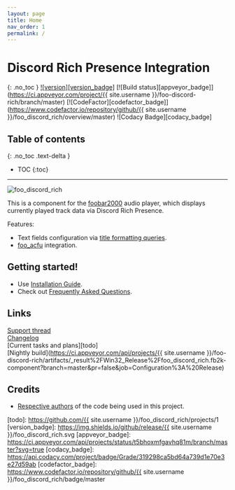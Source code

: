 ```yaml
---
layout: page
title: Home
nav_order: 1
permalink: /
---
```


# Discord Rich Presence Integration
{: .no_toc }
[![version][version_badge]][changelog] [![Build status][appveyor_badge]](https://ci.appveyor.com/project/{{ site.username }}/foo-discord-rich/branch/master) [![CodeFactor][codefactor_badge]](https://www.codefactor.io/repository/github/{{ site.username }}/foo_discord_rich/overview/master) ![Codacy Badge][codacy_badge]

## Table of contents
{: .no_toc .text-delta }

* TOC
{:toc}

---

![foo_discord_rich](assets/img/foo_discord_rich.png)

This is a component for the [foobar2000](https://www.foobar2000.org) audio player, which displays currently played track data via Discord Rich Presence.

Features:
- Text fields configuration via [title formatting queries](http://wiki.hydrogenaud.io/index.php?title=Foobar2000:Title_Formatting_Reference).
- [foo_acfu](https://acfu.3dyd.com) integration.

## Getting started!

- Use [Installation Guide](installation.md).
- Check out [Frequently Asked Questions](faq.md).

## Links

[Support thread](https://hydrogenaud.io/index.php/topic,116860.new.html)  
[Changelog][changelog]  
[Current tasks and plans][todo]  
[Nightly build](https://ci.appveyor.com/api/projects/{{ site.username }}/foo-discord-rich/artifacts/_result%2FWin32_Release%2Ffoo_discord_rich.fb2k-component?branch=master&pr=false&job=Configuration%3A%20Release)

## Credits

- [Respective authors][3rdparty_license] of the code being used in this project.

[changelog]: changelog.md
[3rdparty_license]: third_party_notices.md
[todo]: https://github.com/{{ site.username }}/foo_discord_rich/projects/1
[version_badge]: https://img.shields.io/github/release/{{ site.username }}/foo_discord_rich.svg
[appveyor_badge]: https://ci.appveyor.com/api/projects/status/t5bhoxmfgavhq81m/branch/master?svg=true
[codacy_badge]: https://api.codacy.com/project/badge/Grade/319298ca5bd64a739d1e70e3e27d59ab
[codefactor_badge]: https://www.codefactor.io/repository/github/{{ site.username }}/foo_discord_rich/badge/master
